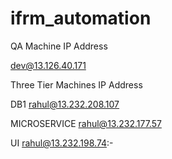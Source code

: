 # ifrm_automation


QA Machine IP Address

dev@13.126.40.171

Three Tier Machines IP Address

DB1
rahul@13.232.208.107                           

MICROSERVICE
rahul@13.232.177.57                 

UI
rahul@13.232.198.74:-                           
